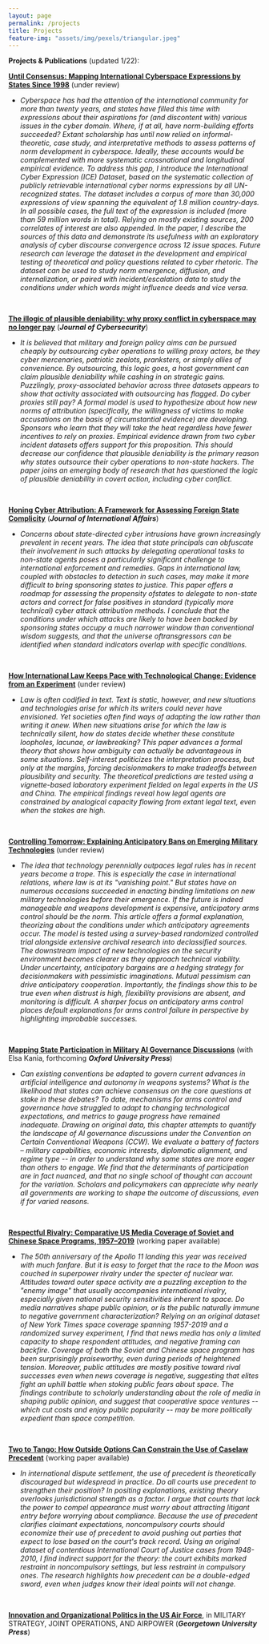 ```yaml
---
layout: page
permalink: /projects
title: Projects
feature-img: "assets/img/pexels/triangular.jpeg"
---
```





<b>Projects & Publications</b> (updated 1/22):


	
<a style="font-weight:bold" href="https://ssrn.com/abstract=3731163">Until Consensus: Mapping International Cyberspace Expressions by States Since 1998</a> (under review)
<ul>
	<li><i>Cyberspace has had the attention of the international community for more than twenty years, and states have filled this time with expressions about their aspirations for (and discontent with) various issues in the cyber domain. Where, if at all, have norm-building efforts succeeded? Extant scholarship has until now relied on informal-theoretic, case study, and interpretative methods to assess patterns of norm development in cyberspace. Ideally, these accounts would be complemented with more systematic crossnational and longitudinal empirical evidence. To address this gap, I introduce the International Cyber Expression (ICE) Dataset, based on the systematic collection of publicly retrievable international cyber norms expressions by all UN-recognized states. The dataset includes a corpus of more than 30,000 expressions of view spanning the equivalent of 1.8 million country-days. In all possible cases, the full text of the expression is included (more than 59 million words in total). Relying on mostly existing sources, 200 correlates of interest are also appended. In the paper, I describe the sources of this data and demonstrate its usefulness with an exploratory analysis of cyber discourse convergence across 12 issue spaces. Future research can leverage the dataset in the development and empirical testing of theoretical and policy questions related to cyber rhetoric. The dataset can be used to study norm emergence, diffusion, and internalization, or paired with incident/escalation data to study the conditions under which words might influence deeds and vice versa.

</i></li>
</ul><br>


<a style="font-weight:bold" href="https://papers.ssrn.com/sol3/papers.cfm?abstract_id=4256802">The illogic of plausible deniability: why proxy conflict in cyberspace may no longer pay</a> (<i><b>Journal of Cybersecurity</b></i>)
<ul>
	<li><i>It is believed that military and foreign policy aims can be pursued cheaply by outsourcing cyber operations to willing proxy actors, be they cyber mercenaries, patriotic zealots, pranksters, or simply allies of convenience. By outsourcing, this logic goes, a host government can claim plausible deniability while cashing in on strategic gains. Puzzlingly, proxy-associated behavior across three datasets appears to show that activity associated with outsourcing has flagged. Do cyber proxies still pay? A formal model is used to hypothesize about how new norms of attribution (specifically, the willingness of victims to make accusations on the basis of circumstantial evidence) are developing. Sponsors who learn that they will take the heat regardless have fewer incentives to rely on proxies. Empirical evidence drawn from two cyber incident datasets offers support for this proposition. This should decrease our confidence that plausible deniability is the primary reason why states outsource their cyber operations to non-state hackers. The paper joins an emerging body of research that has questioned the logic of plausible deniability in covert action, including cyber conflict.</i></li>
</ul><br>


<a style="font-weight:bold" href="https://www.jstor.org/stable/90012607?seq=1#metadata_info_tab_contents">Honing Cyber Attribution: A Framework for Assessing Foreign State Complicity</a> (<i><b>Journal of International Affairs</b></i>)
<ul>
	<li><i>Concerns about state-directed cyber intrusions have grown increasingly prevalent in recent years. The idea that state principals can obfuscate their involvement in such attacks by delegating operational tasks to non-state agents poses a particularly significant challenge to international enforcement and remedies. Gaps in international law, coupled with obstacles to detection in such cases, may make it more difficult to bring sponsoring states to justice. This paper offers a roadmap for assessing the propensity ofstates to delegate to non-state actors and correct for false positives in standard (typically more technical) cyber attack attribution methods. I conclude that the conditions under which attacks are likely to have been backed by sponsoring states occupy a much narrower window than conventional wisdom suggests, and that the universe oftransgressors can be identified when standard indicators overlap with specific conditions.</i></li>
</ul><br>


<a style="font-weight:bold" href="https://papers.ssrn.com/sol3/papers.cfm?abstract_id=3684991">How International Law Keeps Pace with Technological Change: Evidence from an Experiment</a> (under review)
<ul>
	<li><i>Law is often codified in text. Text is static, however, and new situations and technologies arise for which its writers could never have envisioned. Yet societies often find ways of adapting the law rather than writing it anew. When new situations arise for which the law is technically silent, how do states decide whether these constitute loopholes, lacunae, or lawbreaking? This paper advances a formal theory that shows how ambiguity can actually be advantageous in some situations. Self-interest politicizes the interpretation process, but only at the margins, forcing decisionmakers to make tradeoffs between plausibility and security. The theoretical predictions are tested using a vignette-based laboratory experiment fielded on legal experts in the US and China. The empirical findings reveal how legal agents are constrained by analogical capacity flowing from extant legal text, even when the stakes are high.</i></li>
</ul><br>

<a style="font-weight:bold" href="http://dx.doi.org/10.2139/ssrn.3423080">Controlling Tomorrow: Explaining Anticipatory Bans on Emerging Military Technologies</a> (under review)
<ul>
	<li><i>The idea that technology perennially outpaces legal rules has in recent years become a trope. This is especially the case in international relations, where law is at its "vanishing point." But states have on numerous occasions succeeded in enacting binding limitations on new military technologies before their emergence. If the future is indeed manageable and weapons development is expensive, anticipatory arms control should be the norm. This article offers a formal explanation, theorizing about the conditions under which anticipatory agreements occur. The model is tested using a survey-based randomized controlled trial alongside extensive archival research into declassified sources. The downstream impact of new technologies on the security environment becomes clearer as they approach technical viability. Under uncertainty, anticipatory bargains are a hedging strategy for decisionmakers with pessimistic imaginations. Mutual pessimism can drive anticipatory cooperation. Importantly, the findings show this to be true even when distrust is high, flexibility provisions are absent, and monitoring is difficult. A sharper focus on anticipatory arms control places default explanations for arms control failure in perspective by highlighting improbable successes.</i></li>
</ul><br>



<a style="font-weight:bold" href="https://papers.ssrn.com/sol3/papers.cfm?abstract_id=4038982">Mapping State Participation in Military AI Governance Discussions</a> (with Elsa Kania, forthcoming <i><b>Oxford University Press</b></i>)
<ul>
	<li><i>Can existing conventions be adapted to govern current advances in artificial intelligence and autonomy in weapons systems? What is the likelihood that states can achieve consensus on the core questions at stake in these debates? To date, mechanisms for arms control and governance have struggled to adapt to changing technological expectations, and metrics to gauge progress have remained inadequate. Drawing on original data, this chapter attempts to quantify the landscape of AI governance discussions under the Convention on Certain Conventional Weapons (CCW). We evaluate a battery of factors – military capabilities, economic interests, diplomatic alignment, and regime type -- in order to understand why some states are more eager than others to engage. We find that the determinants of participation are in fact nuanced, and that no single school of thought can account for the variation. Scholars and policymakers can appreciate why nearly all governments are working to shape the outcome of discussions, even if for varied reasons.</i></li>
</ul><br>



<a style="font-weight:bold" href="404">Respectful Rivalry: Comparative US Media Coverage of Soviet and Chinese Space Programs, 1957–2019</a> (working paper available)
<ul>
	<li><i>The 50th anniversary of the Apollo 11 landing this year was received with much fanfare. But it is easy to forget that the race to the Moon was couched in superpower rivalry under the specter of nuclear war. Attitudes toward outer space activity are a puzzling exception to the "enemy image" that usually accompanies international rivalry, especially given national security sensitivities inherent to space. Do media narratives shape public opinion, or is the public naturally immune to negative government characterization? Relying on an original dataset of New York Times space coverage spanning 1957-2019 and a randomized survey experiment, I find that news media has only a limited capacity to shape respondent attitudes, and negative framing can backfire. Coverage of both the Soviet and Chinese space program has been surprisingly praiseworthy, even during periods of heightened tension. Moreover, public attitudes are mostly positive toward rival successes even when news coverage is negative, suggesting that elites fight an uphill battle when stoking public fears about space. The findings contribute to scholarly understanding about the role of media in shaping public opinion, and suggest that cooperative space ventures -- which cut costs and enjoy public popularity -- may be more politically expedient than space competition.</i></li>
</ul><br>


<a style="font-weight:bold" href="404">Two to Tango: How Outside Options Can Constrain the Use of Caselaw Precedent</a> (working paper available)
<ul>
	<li><i>In international dispute settlement, the use of precedent is theoretically discouraged but widespread in practice. Do all courts use precedent to strengthen their position? In positing explanations, existing theory overlooks jurisdictional strength as a factor. I argue that courts that lack the power to compel appearance must worry about attracting litigant entry before worrying about compliance. Because the use of precedent clarifies claimant expectations, noncompulsory courts should economize their use of precedent to avoid pushing out parties that expect to lose based on the court's track record. Using an original dataset of contentious International Court of Justice cases from 1948-2010, I find indirect support for the theory: the court exhibits marked restraint in noncompulsory settings, but less restraint in compulsory ones. The research highlights how precedent can be a double-edged sword, even when judges know their ideal points will not change.</i></li>
</ul><br>


<a style="font-weight:bold" href="http://press.georgetown.edu/book/georgetown/military-strategy-joint-operations-and-airpower">Innovation and Organizational Politics in the US Air Force</a>, in MILITARY STRATEGY, JOINT OPERATIONS, AND AIRPOWER (<i><b>Georgetown University Press</b></i>)




